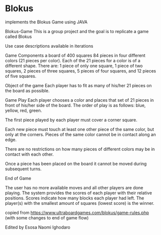 # Blokus
implements the Blokus Game using JAVA

Blokus-Game
This is a group project and the goal is to replicate a game called Blokus

Use case descriptions available in iterations

Game Components a board of 400 squares 84 pieces in four different colors (21 pieces per color). Each of the 21 pieces for a color is of a different shape. There are: 1 piece of only one square, 1 piece of two squares, 2 pieces of three squares, 5 pieces of four squares, and 12 pieces of five squares.

Object of the game Each player has to fit as many of his/her 21 pieces on the board as possible.

Game Play Each player chooses a color and places that set of 21 pieces in front of his/her side of the board. The order of play is as follows: blue, yellow, red, green.

The first piece played by each player must cover a corner square.

Each new piece must touch at least one other piece of the same color, but only at the corners. Pieces of the same color cannot be in contact along an edge.

There are no restrictions on how many pieces of different colors may be in contact with each other.

Once a piece has been placed on the board it cannot be moved during subsequent turns.

End of Game

The user has no more available moves and all other players are done playing. The system provides the scores of each player with their relative positions. Scores indicate how many blocks each player had left. The player(s) with the smallest amount of squares (lowest score) is the winner.

copied from https://www.ultraboardgames.com/blokus/game-rules.php (with some changes to end of game flow)

Edited by Esosa Naomi Ighodaro
